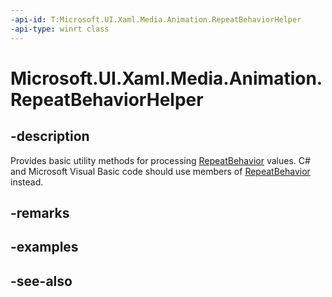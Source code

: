 ```yaml
---
-api-id: T:Microsoft.UI.Xaml.Media.Animation.RepeatBehaviorHelper
-api-type: winrt class
---
```


<!-- Class syntax.
public class RepeatBehaviorHelper : Windows.UI.Xaml.Media.Animation.IRepeatBehaviorHelper
-->

# Microsoft.UI.Xaml.Media.Animation.RepeatBehaviorHelper

## -description
Provides basic utility methods for processing [RepeatBehavior](repeatbehavior.md) values. C# and Microsoft Visual Basic code should use members of [RepeatBehavior](repeatbehavior.md) instead.

## -remarks

## -examples

## -see-also

